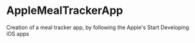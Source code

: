 # AppleMealTrackerApp
Creation of a meal tracker app, by following the Apple's Start Developing iOS apps
